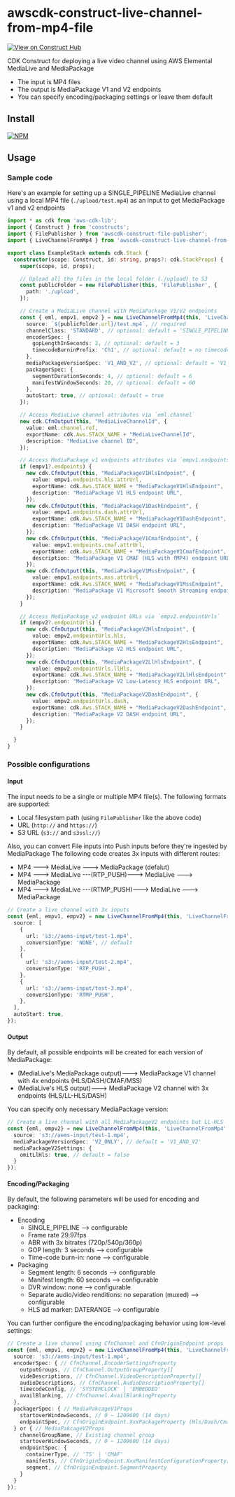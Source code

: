 # awscdk-construct-live-channel-from-mp4-file
[![View on Construct Hub](https://constructs.dev/badge?package=awscdk-construct-live-channel-from-mp4-file)](https://constructs.dev/packages/awscdk-construct-live-channel-from-mp4-file)

CDK Construct for deploying a live video channel using AWS Elemental MediaLive and MediaPackage
* The input is MP4 files
* The output is MediaPackage V1 and V2 endpoints
* You can specify encoding/packaging settings or leave them default

## Install
[![NPM](https://nodei.co/npm/awscdk-construct-live-channel-from-mp4-file.png?mini=true)](https://nodei.co/npm/awscdk-construct-live-channel-from-mp4-file/)

## Usage

### Sample code
Here's an example for setting up a SINGLE_PIPELINE MediaLive channel using a local MP4 file (`./upload/test.mp4`) as an input to get MediaPackage v1 and v2 endpoints

```ts
import * as cdk from 'aws-cdk-lib';
import { Construct } from 'constructs';
import { FilePublisher } from 'awscdk-construct-file-publisher';
import { LiveChannelFromMp4 } from 'awscdk-construct-live-channel-from-mp4-file';

export class ExampleStack extends cdk.Stack {
  constructor(scope: Construct, id: string, props?: cdk.StackProps) {
    super(scope, id, props);

    // Upload all the files in the local folder (./upload) to S3
    const publicFolder = new FilePublisher(this, 'FilePublisher', {
      path: './upload',
    });

    // Create a MediaLive channel with MediaPackage V1/V2 endpoints
    const { eml, empv1, empv2 } = new LiveChannelFromMp4(this, 'LiveChannelFromMp4', {
      source: `${publicFolder.url}/test.mp4`, // required
      channelClass: 'STANDARD', // optional: default = 'SINGLE_PIPELINE'
      encoderSpec: {
        gopLengthInSeconds: 2, // optional: default = 3
        timecodeBurninPrefix: 'Ch1', // optional: default = no timecode overlay
      },
      mediaPackageVersionSpec: 'V1_AND_V2', // optional: default = 'V1_AND_V2'
      packagerSpec: {
        segmentDurationSeconds: 4, // optional: default = 6
        manifestWindowSeconds: 20, // optional: default = 60
      },
      autoStart: true, // optional: default = true
    });

    // Access MediaLive channel attributes via `eml.channel`
    new cdk.CfnOutput(this, "MediaLiveChannelId", {
      value: eml.channel.ref,
      exportName: cdk.Aws.STACK_NAME + "MediaLiveChannelId",
      description: "MediaLive channel ID",
    });

    // Access MediaPackage_v1 endpoints attributes via `empv1.endpoints`
    if (empv1?.endpoints) {
      new cdk.CfnOutput(this, "MediaPackageV1HlsEndpoint", {
        value: empv1.endpoints.hls.attrUrl,
        exportName: cdk.Aws.STACK_NAME + "MediaPackageV1HlsEndpoint",
        description: "MediaPackage V1 HLS endpoint URL",
      });
      new cdk.CfnOutput(this, "MediaPackageV1DashEndpoint", {
        value: empv1.endpoints.dash.attrUrl,
        exportName: cdk.Aws.STACK_NAME + "MediaPackageV1DashEndpoint",
        description: "MediaPackage V1 DASH endpoint URL",
      });
      new cdk.CfnOutput(this, "MediaPackageV1CmafEndpoint", {
        value: empv1.endpoints.cmaf.attrUrl,
        exportName: cdk.Aws.STACK_NAME + "MediaPackageV1CmafEndpoint",
        description: "MediaPackage V1 CMAF (HLS with fMP4) endpoint URL",
      });
      new cdk.CfnOutput(this, "MediaPackageV1MssEndpoint", {
        value: empv1.endpoints.mss.attrUrl,
        exportName: cdk.Aws.STACK_NAME + "MediaPackageV1MssEndpoint",
        description: "MediaPackage V1 Microsoft Smooth Streaming endpoint URL",
      });
    }

    // Access MediaPackage_v2 endpoint URLs via `empv2.endpointUrls`
    if (empv2?.endpointUrls) {
      new cdk.CfnOutput(this, "MediaPackageV2HlsEndpoint", {
        value: empv2.endpointUrls.hls,
        exportName: cdk.Aws.STACK_NAME + "MediaPackageV2HlsEndpoint",
        description: "MediaPackage V2 HLS endpoint URL",
      });
      new cdk.CfnOutput(this, "MediaPackageV2LlHlsEndpoint", {
        value: empv2.endpointUrls.llHls,
        exportName: cdk.Aws.STACK_NAME + "MediaPackageV2LlHlsEndpoint",
        description: "MediaPackage V2 Low-Latency HLS endpoint URL",
      });
      new cdk.CfnOutput(this, "MediaPackageV2DashEndpoint", {
        value: empv2.endpointUrls.dash,
        exportName: cdk.Aws.STACK_NAME + "MediaPackageV2DashEndpoint",
        description: "MediaPackage V2 DASH endpoint URL",
      });
    }

  }
}
```

### Possible configurations

#### Input
The input needs to be a single or multiple MP4 file(s). The following formats are supported:
* Local filesystem path (using `FilePublisher` like the above code)
* URL (`http://` and `https://`)
* S3 URL (`s3://` and `s3ssl://`)

Also, you can convert File inputs into Push inputs before they're ingested by MediaPackage
The following code creates 3x inputs with different routes:
* MP4 ---> MediaLive ---> MediaPackage (defalut)
* MP4 ---> MediaLive ---(RTP_PUSH)---> MediaLive ---> MediaPackage
* MP4 ---> MediaLive ---(RTMP_PUSH)---> MediaLive ---> MediaPackage
```ts
// Create a live channel with 3x inputs
const {eml, empv1, empv2} = new LiveChannelFromMp4(this, 'LiveChannelFromMp4', {
  source: [
    {
      url: 's3://aems-input/test-1.mp4',
      conversionType: 'NONE', // default
    },
    {
      url: 's3://aems-input/test-2.mp4',
      conversionType: 'RTP_PUSH',
    },
    {
      url: 's3://aems-input/test-3.mp4',
      conversionType: 'RTMP_PUSH',
    },
  ],
  autoStart: true,
});
```

#### Output
By default, all possible endpoints will be created for each version of MediaPackage:
* (MediaLive's MediaPackage output)---> MediaPackage V1 channel with 4x endpoints (HLS/DASH/CMAF/MSS)
* (MediaLive's HLS output)---> MediaPackage V2 channel with 3x endpoints (HLS/LL-HLS/DASH)

You can specify only necessary MediaPackage version:
```ts
// Create a live channel with all MediaPackageV2 endpoints but LL-HLS
const {eml, empv2} = new LiveChannelFromMp4(this, 'LiveChannelFromMp4', {
  source: 's3://aems-input/test-1.mp4',
  mediaPackageVersionSpec: 'V2_ONLY', // default = 'V1_AND_V2'
  mediaPackageV2Settings: {
    omitLlHls: true, // default = false
  }
});
```

#### Encoding/Packaging
By default, the following parameters will be used for encoding and packaging:
* Encoding
  * SINGLE_PIPELINE --> configurable
  * Frame rate 29.97fps
  * ABR with 3x bitrates (720p/540p/360p)
  * GOP length: 3 seconds --> configurable
  * Time-code burn-in: none --> configurable
* Packaging
  * Segment length: 6 seconds --> configurable
  * Manifest length: 60 seconds --> configurable
  * DVR window: none --> configurable
  * Separate audio/video renditions: no separation (muxed) --> configurable
  * HLS ad marker: DATERANGE --> configurable

You can further configure the encoding/packaging behavior using low-level settings:
```ts
// Create a live channel using CfnChannel and CfnOriginEndpoint props
const {eml, empv1, empv2} = new LiveChannelFromMp4(this, 'LiveChannelFromMp4', {
  source: 's3://aems-input/test-1.mp4',
  encoderSpec: { // CfnChannel.EncoderSettingsProperty
    outputGroups, // CfnChannel.OutputGroupProperty[]
    videDescriptions, // CfnChannel.VideoDescriptionProperty[]
    audioDescriptions, // CfnChannel.AudioDescriptionProperty[]
    timecodeConfig, // 'SYSTEMCLOCK' | 'EMBEDDED'
    availBlanking, // CfnChannel.AvailBlankingProperty
  },
  packagerSpec: { // MediaPakcageV1Props
    startoverWindowSeconds, // 0 ~ 1209600 (14 days)
    endpointSpec, // CfnOriginEndpoint.XxxPackageProperty (Hls/Dash/Cmaf/Mss)
  } or { // MediaPakcageV2Props
    channelGroupName, // Existing channel group
    startoverWindowSeconds, // 0 ~ 1209600 (14 days)
    endpointSpec: {
      containerType, // 'TS' | 'CMAF'
      manifests, // CfnOriginEndpoint.XxxManifestConfigurationProperty[] (Hls/LowLatencyHls/Dash)
      segment, // CfnOriginEndpoint.SegmentProperty
    }
  }
});
```
